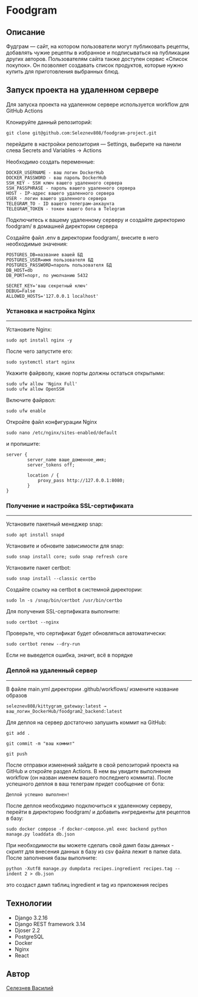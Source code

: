# Foodgram

## Описание

Фудграм — сайт, на котором пользователи могут публиковать рецепты, добавлять чужие рецепты в избранное и подписываться на публикации других авторов. Пользователям сайта также доступен сервис «Список покупок». Он позволяет создавать список продуктов, которые нужно купить для приготовления выбранных блюд.

## Запуск проекта на удаленном сервере

Для запуска проекта на удаленном сервере используется workflow для GitHub Actions

Клонируйте данный репозиторий:

```
git clone git@github.com:Seleznev808/foodgram-project.git
```

перейдите в настройки репозитория — Settings, выберите на панели слева Secrets and Variables → Actions

Необходимо создать переменные:

```
DOCKER_USERNAME - ваш логин DockerHub
DOCKER_PASSWORD - ваш пароль DockerHub
SSH_KEY - SSH ключ вашего удаленного сервера
SSH_PASSPHRASE - пароль вашего удаленного сервера
HOST - IP-адрес вашего удаленного сервера
USER - логин вашего удаленного сервера
TELEGRAM_TO - ID вашего телеграм-аккаунта
TELEGRAM_TOKEN - токен вашего бота в Telegram
```

Подключитесь к вашему удаленному серверу и создайте директорию foodgram/ в домашней директории сервера

Создайте файл .env в директории foodgram/, внесите в него необходимые значения:

```
POSTGRES_DB=название вашей БД
POSTGRES_USER=имя пользователя БД
POSTGRES_PASSWORD=пароль пользователя БД
DB_HOST=db
DB_PORT=порт, по умолчанию 5432

SECRET_KEY='ваш секретный ключ'
DEBUG=False
ALLOWED_HOSTS='127.0.0.1 localhost'
```

### Установка и настройка Nginx

---

Установите Nginx:

```
sudo apt install nginx -y
```

После чего запустите его:

```
sudo systemctl start nginx
```

Укажите файрволу, какие порты должны остаться открытыми:

```
sudo ufw allow 'Nginx Full'
sudo ufw allow OpenSSH
```

Включите файрвол:

```
sudo ufw enable
```

Откройте файл конфигурации Nginx 

```
sudo nano /etc/nginx/sites-enabled/default
```

и пропишите:

```
server {
        server_name ваше_доменное_имя;
	    server_tokens off;

        location / {
            proxy_pass http://127.0.0.1:8080;
        }
}
```

### Получение и настройка SSL-сертификата

---

Установите пакетный менеджер snap:

```
sudo apt install snapd
```

Установите и обновите зависимости для snap:

```
sudo snap install core; sudo snap refresh core
```

Установите пакет certbot:

```
sudo snap install --classic certbo

```

Создайте ссылку на certbot в системной директории:

```
sudo ln -s /snap/bin/certbot /usr/bin/certbo
```

Для получения SSL-сертификата выполните:

```
sudo certbot --nginx
```

Проверьте, что сертификат будет обновляться автоматически:

```
sudo certbot renew --dry-run
```

Если не выведется ошибка, значит, всё в порядке

### Деплой на удаленный сервер

---

В файле main.yml директории .github/workflows/ измените название образов

```
seleznev808/kittygram_gateway:latest → ваш_логин_DockerHub/foodgram2_backend:latest
```

Для деплоя на сервер достаточно запушить коммит на GitHub:

```
git add .
```
```
git commit -m "ваш коммит"
```
```
git push
```

После отправки изменений зайдите в свой репозиторий проекта на GitHub и откройте раздел Actions. В нем вы увидите выполнение workflow (он назван именем вашего последнего коммита). После успешного деплоя в ваш телеграм придет сообщение от бота:

```
Деплой успешно выполнен!
```

После деплоя необходимо подключиться к удаленному серверу, перейти в директорию foodgram/ и добавить ингредиенты для рецептов в базу:

```
sudo docker compose -f docker-compose.yml exec backend python manage.py loaddata db.json
```

При необходимости вы можете сделать свой дамп базы данных - скрипт для внесения данных в базу из csv файла лежит в папке data. После заполнения базы выполните:

```
python -Xutf8 manage.py dumpdata recipes.ingredient recipes.tag --indent 2 > db.json
```

это создаст дамп таблиц ingredient и tag из приложения recipes

## Технологии

* Django 3.2.16
* Django REST framework 3.14
* Djoser 2.2
* PostgreSQL
* Docker
* Nginx
* React

## Автор

[Селезнев Василий](https://github.com/Seleznev808/)
